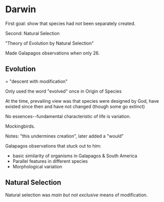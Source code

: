 # Darwin

First goal: show that species had not been separately created.

Second: Natural Selection

"Theory of Evolution by Natural Selection"

Made Galapagos observations when only 26.

## Evolution

= "descent with modification"

Only used the word "evolved" once in Origin of Species

At the time, prevailing view was that species were designed by God, have existed since then and have not changed (though some go extinct)

No essences--fundamental characteristic of life is variation.

Mockingbirds.

Notes: "this undermines creation", later added a "would"

Galapagos observations that stuck out to him:
* basic similarity of organisms in Galapagos & South America
* Parallel features in different species
* Morphological variation

## Natural Selection

Natural selection was *main but not exclusive* means of modification.

